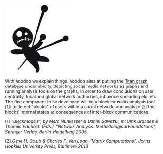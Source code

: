 
![magik](./pics/voodoo_logo_2.jpg)

With Voodoo we explain things. Voodoo aims at putting the <a href="https://github.com/thinkaurelius/titan">Titan graph database</a> under ubicity, depicting social media networks as graphs and running analysis tools on the graphs, in order to draw conclusions on user centrality, local and global network authorities, influence spreading etc. etc. The first component to be developed will be a block causality analysis tool [1]: to detect "blocks" of users within a social network, and analyze [2] the blocks' internal states as consequences of inter-block communications. 


[1] *"Blockmodels", by Marc Nunkesser & Daniel Sawitzki, in: Ulrik Brandes & Thomas Erlebach (Eds.), "Network Analysis. Methodological Foundations", Springer-Verlag, Berlin-Heidelberg 2005*

[2] *Gene H. Golub & Charles F. Van Loan, "Matrix Computations", Johns Hopkins University Press, Baltimore 2013*




